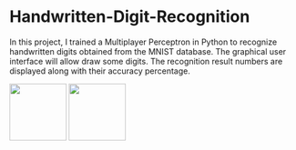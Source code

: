 # Handwritten-Digit-Recognition
In this project, I trained a Multiplayer Perceptron in Python to recognize handwritten digits obtained from the MNIST database.
The graphical user interface will allow draw some digits. The recognition result numbers are displayed along with their accuracy percentage.

<img src="https://user-images.githubusercontent.com/114313278/195559672-a51a4c6e-74a6-42ec-8c8d-0798dd344950.png" width="100">
<img src="https://user-images.githubusercontent.com/114313278/195559672-a51a4c6e-74a6-42ec-8c8d-0798dd344950.png" width="100">
